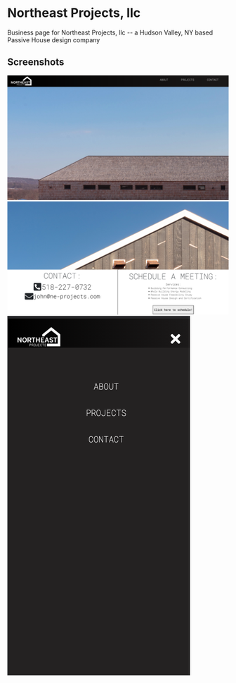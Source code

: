 # Northeast Projects, llc

Business page for Northeast Projects, llc -- a Hudson Valley, NY based Passive House design company



## Screenshots

![Homescreen](src/assets/screenshots/homescreen.png)
![Contact screen](src/assets/screenshots/contactscreen.png)
![Mobile View](src/assets/screenshots/mobileview.png)